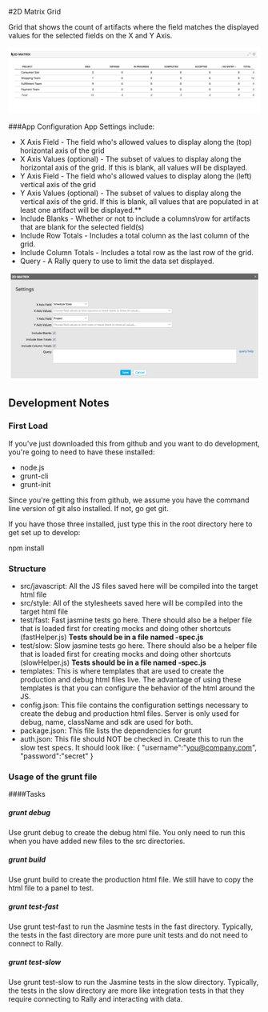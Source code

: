#2D Matrix Grid

Grid that shows the count of artifacts where the field matches the displayed values for the selected fields on the X and Y Axis.  

![ScreenShot](/images/2d-matrix-grid.png)

###App Configuration
App Settings include:
* X Axis Field - The field who's allowed values to display along the (top) horizontal axis of the grid
* X Axis Values (optional) - The subset of values to display along the horizontal axis of the grid.  If this is blank, all values will be displayed.
* Y Axis Field - The field who's allowed values to display along the (left) vertical axis of the grid
* Y Axis Values (optional) - The subset of values to display along the vertical axis of the grid.  If this is blank, all values that are populated in at least one artifact will be displayed.**
* Include Blanks - Whether or not to include a columns\row for artifacts that are blank for the selected field(s) 
* Include Row Totals - Includes a total column as the last column of the grid. 
* Include Column Totals - Includes a total row as the last row of the grid.
* Query - A Rally query to use to limit the data set displayed.  

![ScreenShot](/images/2d-matrix-settings.png)




## Development Notes

### First Load

If you've just downloaded this from github and you want to do development, 
you're going to need to have these installed:

 * node.js
 * grunt-cli
 * grunt-init
 
Since you're getting this from github, we assume you have the command line
version of git also installed.  If not, go get git.

If you have those three installed, just type this in the root directory here
to get set up to develop:

  npm install

### Structure

  * src/javascript:  All the JS files saved here will be compiled into the 
  target html file
  * src/style: All of the stylesheets saved here will be compiled into the 
  target html file
  * test/fast: Fast jasmine tests go here.  There should also be a helper 
  file that is loaded first for creating mocks and doing other shortcuts
  (fastHelper.js) **Tests should be in a file named <something>-spec.js**
  * test/slow: Slow jasmine tests go here.  There should also be a helper
  file that is loaded first for creating mocks and doing other shortcuts 
  (slowHelper.js) **Tests should be in a file named <something>-spec.js**
  * templates: This is where templates that are used to create the production
  and debug html files live.  The advantage of using these templates is that
  you can configure the behavior of the html around the JS.
  * config.json: This file contains the configuration settings necessary to
  create the debug and production html files.  Server is only used for debug,
  name, className and sdk are used for both.
  * package.json: This file lists the dependencies for grunt
  * auth.json: This file should NOT be checked in.  Create this to run the
  slow test specs.  It should look like:
    {
        "username":"you@company.com",
        "password":"secret"
    }
  
### Usage of the grunt file
####Tasks
    
##### grunt debug

Use grunt debug to create the debug html file.  You only need to run this when you have added new files to
the src directories.

##### grunt build

Use grunt build to create the production html file.  We still have to copy the html file to a panel to test.

##### grunt test-fast

Use grunt test-fast to run the Jasmine tests in the fast directory.  Typically, the tests in the fast 
directory are more pure unit tests and do not need to connect to Rally.

##### grunt test-slow

Use grunt test-slow to run the Jasmine tests in the slow directory.  Typically, the tests in the slow
directory are more like integration tests in that they require connecting to Rally and interacting with
data.
